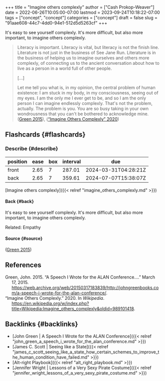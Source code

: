 +++
title = "Imagine others complexly"
author = ["Cash Prokop-Weaver"]
date = 2022-06-26T10:05:00-07:00
lastmod = 2023-09-24T10:18:22-07:00
tags = ["concept", "concept"]
categories = ["concept"]
draft = false
slug = "91aae608-44c7-4dd0-94e1-512d5d5263cf"
+++

It's easy to see yourself complexly. It's more difficult, but also more important, to imagine others complexly.

> Literacy is important. Literacy is vital, but literacy is not the finish line. Literature is not just in the business of See Jane Run. Literature is in the business of helping us to imagine ourselves and others more complexly, of connecting us to the ancient conversation about how to live as a person in a world full of other people.
>
> [...]
>
> Let me tell you what is, in my opinion, the central problem of human existence: I am stuck in my body, in my consciousness, seeing out of my eyes. I am the only me I ever get to be, and so I am the only person I can imagine endlessly complexly. That's not the problem, actually. The problem is you. You are so busy taking in your own wondrousness that you can't be bothered to acknowledge mine.
> (<a href="#citeproc_bib_item_1">Green 2015</a>), (<a href="#citeproc_bib_item_2">“Imagine Others Complexly” 2020</a>)


## Flashcards {#flashcards}


### Describe {#describe}

| position | ease | box | interval | due                  |
|----------|------|-----|----------|----------------------|
| front    | 2.65 | 7   | 287.01   | 2024-03-31T04:28:21Z |
| back     | 2.65 | 7   | 359.61   | 2024-07-07T15:38:07Z |

[Imagine others complexly]({{< relref "imagine_others_complexly.md" >}})


#### Back {#back}

It's easy to see yourself complexly. It's more difficult, but also more important, to imagine others complexly.

Related: Empathy


#### Source {#source}

(<a href="#citeproc_bib_item_1">Green 2015</a>)

## References

<style>.csl-entry{text-indent: -1.5em; margin-left: 1.5em;}</style><div class="csl-bib-body">
  <div class="csl-entry"><a id="citeproc_bib_item_1"></a>Green, John. 2015. “A Speech I Wrote for the ALAN Conference….” March 17, 2015. <a href="https://web.archive.org/web/20150317183839/http://johngreenbooks.com/a-speech-i-wrote-for-the-alan-conference/">https://web.archive.org/web/20150317183839/http://johngreenbooks.com/a-speech-i-wrote-for-the-alan-conference/</a>.</div>
  <div class="csl-entry"><a id="citeproc_bib_item_2"></a>“Imagine Others Complexly.” 2020. In <i>Wikipedia</i>. <a href="https://en.wikipedia.org/w/index.php?title=Wikipedia:Imagine_others_complexly&oldid=989101418">https://en.wikipedia.org/w/index.php?title=Wikipedia:Imagine_others_complexly&#38;oldid=989101418</a>.</div>
</div>


## Backlinks {#backlinks}

-   [John Green | A Speech I Wrote for the ALAN Conference]({{< relref "john_green_a_speech_i_wrote_for_the_alan_conference.md" >}})
-   [James C. Scott | Seeing like a State]({{< relref "james_c_scott_seeing_like_a_state_how_certain_schemes_to_improve_the_human_condition_have_failed.md" >}})
-   [Alt-right Playbook]({{< relref "alt_right_playbook.md" >}})
-   [Jennifer Wright | Lessons of a Very Sexy Pirate Costume]({{< relref "jennifer_wright_lessons_of_a_very_sexy_pirate_costume.md" >}})
